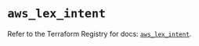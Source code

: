 # `aws_lex_intent`

Refer to the Terraform Registry for docs: [`aws_lex_intent`](https://registry.terraform.io/providers/hashicorp/aws/6.0.0/docs/resources/lex_intent).
